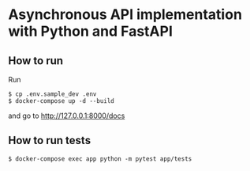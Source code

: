 # Asynchronous API implementation with Python and FastAPI


## How to run

Run

````
$ cp .env.sample_dev .env
$ docker-compose up -d --build
````

and go to http://127.0.0.1:8000/docs

## How to run tests

````
$ docker-compose exec app python -m pytest app/tests
````
